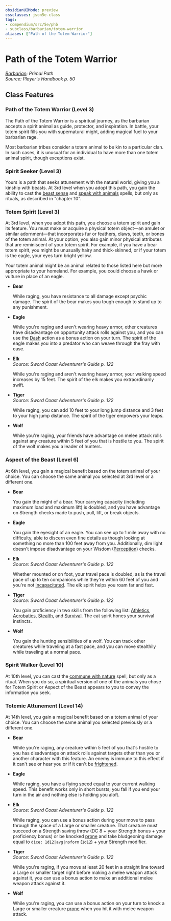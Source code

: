 ```yaml
---
obsidianUIMode: preview
cssclasses: json5e-class
tags:
- compendium/src/5e/phb
- subclass/barbarian/totem-warrior
aliases: ["Path of the Totem Warrior"]
---
```

# Path of the Totem Warrior
*[Barbarian](barbarian.md): Primal Path*  
*Source: Player's Handbook p. 50*  


## Class Features

### Path of the Totem Warrior (Level 3)

The Path of the Totem Warrior is a spiritual journey, as the barbarian accepts a spirit animal as guide, protector, and inspiration. In battle, your totem spirit fills you with supernatural might, adding magical fuel to your barbarian rage.

Most barbarian tribes consider a totem animal to be kin to a particular clan. In such cases, it is unusual for an individual to have more than one totem animal spirit, though exceptions exist.

### Spirit Seeker (Level 3)

Yours is a path that seeks attunement with the natural world, giving you a kinship with beasts. At 3rd level when you adopt this path, you gain the ability to cast the [beast sense](/3-Mechanics/CLI/spells/beast-sense.md) and [speak with animals](/3-Mechanics/CLI/spells/speak-with-animals.md) spells, but only as rituals, as described in "chapter 10".

### Totem Spirit (Level 3)

At 3rd level, when you adopt this path, you choose a totem spirit and gain its feature. You must make or acquire a physical totem object—an amulet or similar adornment—that incorporates fur or feathers, claws, teeth, or bones of the totem animal. At your option, you also gain minor physical attributes that are reminiscent of your totem spirit. For example, if you have a bear totem spirit, you might be unusually hairy and thick-skinned, or if your totem is the eagle, your eyes turn bright yellow.

Your totem animal might be an animal related to those listed here but more appropriate to your homeland. For example, you could choose a hawk or vulture in place of an eagle.

- **Bear**  

    While raging, you have resistance to all damage except psychic damage. The spirit of the bear makes you tough enough to stand up to any punishment.  

- **Eagle**  

    While you're raging and aren't wearing heavy armor, other creatures have disadvantage on opportunity attack rolls against you, and you can use the [Dash](/3-Mechanics/CLI/rules/actions.md#Dash) action as a bonus action on your turn. The spirit of the eagle makes you into a predator who can weave through the fray with ease.  

- **Elk**  
    _Source: Sword Coast Adventurer's Guide p. 122_  

    While you're raging and aren't wearing heavy armor, your walking speed increases by 15 feet. The spirit of the elk makes you extraordinarily swift.  

- **Tiger**  
    _Source: Sword Coast Adventurer's Guide p. 122_  

    While raging, you can add 10 feet to your long jump distance and 3 feet to your high jump distance. The spirit of the tiger empowers your leaps.  

- **Wolf**  

    While you're raging, your friends have advantage on melee attack rolls against any creature within 5 feet of you that is hostile to you. The spirit of the wolf makes you a leader of hunters.  

### Aspect of the Beast (Level 6)

At 6th level, you gain a magical benefit based on the totem animal of your choice. You can choose the same animal you selected at 3rd level or a different one.

- **Bear**  

    You gain the might of a bear. Your carrying capacity (including maximum load and maximum lift) is doubled, and you have advantage on Strength checks made to push, pull, lift, or break objects.  

- **Eagle**  

    You gain the eyesight of an eagle. You can see up to 1 mile away with no difficulty, able to discern even fine details as though looking at something no more than 100 feet away from you. Additionally, dim light doesn't impose disadvantage on your Wisdom ([Perception](/3-Mechanics/CLI/rules/skills.md#Perception)) checks.  

- **Elk**  
    _Source: Sword Coast Adventurer's Guide p. 122_  

    Whether mounted or on foot, your travel pace is doubled, as is the travel pace of up to ten companions while they're within 60 feet of you and you're not [incapacitated](/3-Mechanics/CLI/rules/conditions.md#incapacitated). The elk spirit helps you roam far and fast.  

- **Tiger**  
    _Source: Sword Coast Adventurer's Guide p. 122_  

    You gain proficiency in two skills from the following list: [Athletics](/3-Mechanics/CLI/rules/skills.md#Athletics), [Acrobatics](/3-Mechanics/CLI/rules/skills.md#Acrobatics), [Stealth](/3-Mechanics/CLI/rules/skills.md#Stealth), and [Survival](/3-Mechanics/CLI/rules/skills.md#Survival). The cat spirit hones your survival instincts.  

- **Wolf**  

    You gain the hunting sensibilities of a wolf. You can track other creatures while traveling at a fast pace, and you can move stealthily while traveling at a normal pace.  

### Spirit Walker (Level 10)

At 10th level, you can cast the [commune with nature](/3-Mechanics/CLI/spells/commune-with-nature.md) spell, but only as a ritual. When you do so, a spiritual version of one of the animals you chose for Totem Spirit or Aspect of the Beast appears to you to convey the information you seek.

### Totemic Attunement (Level 14)

At 14th level, you gain a magical benefit based on a totem animal of your choice. You can choose the same animal you selected previously or a different one.

- **Bear**  

    While you're raging, any creature within 5 feet of you that's hostile to you has disadvantage on attack rolls against targets other than you or another character with this feature. An enemy is immune to this effect if it can't see or hear you or if it can't be [frightened](/3-Mechanics/CLI/rules/conditions.md#frightened).  

- **Eagle**  

    While raging, you have a flying speed equal to your current walking speed. This benefit works only in short bursts; you fall if you end your turn in the air and nothing else is holding you aloft.  

- **Elk**  
    _Source: Sword Coast Adventurer's Guide p. 122_  

    While raging, you can use a bonus action during your move to pass through the space of a Large or smaller creature. That creature must succeed on a Strength saving throw (DC 8 + your Strength bonus + your proficiency bonus) or be knocked [prone](/3-Mechanics/CLI/rules/conditions.md#prone) and take bludgeoning damage equal to `dice: 1d12|avg|noform` (`1d12`) + your Strength modifier.  

- **Tiger**  
    _Source: Sword Coast Adventurer's Guide p. 122_  

    While you're raging, if you move at least 20 feet in a straight line toward a Large or smaller target right before making a melee weapon attack against it, you can use a bonus action to make an additional melee weapon attack against it.  

- **Wolf**  

    While you're raging, you can use a bonus action on your turn to knock a Large or smaller creature [prone](/3-Mechanics/CLI/rules/conditions.md#prone) when you hit it with melee weapon attack.